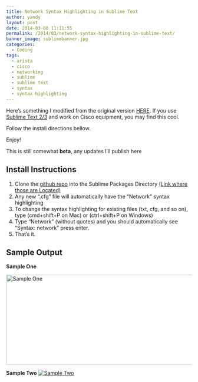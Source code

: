 ```yaml
---
title: Network Syntax Highlighting in Sublime Text
author: yandy
layout: post
date: 2014-03-08 11:11:55
permalink: /2014/03/network-syntax-highlighting-in-sublime-text/
banner_image: sublimebanner.jpg
categories:
  - Coding
tags:
  - arista
  - cisco
  - networking
  - sublime
  - sublime text
  - syntax
  - syntax highlighting
---
```


Here’s something I modified from the original version <a href="https://github.com/tunnelsup/sublime-cisco-syntax" target="blank">HERE</a>. If you use <a href="http://www.sublimetext.com/2" target="blank">Sublime Text 2/3</a> and work on Cisco equipment, you may find this cool.

Follow the install directions bellow.

<!--more-->

Enjoy!

This is still somewhat **beta**, any updates I’ll publish here

## Install Instructions

1. Clone the <a href="https://github.com/IPyandy/sublNetworkSyntax" target="_blank">github repo</a> into the Sublime Packages Directory <a href="http://sublimetext.info/docs/en/basic_concepts.html" target="_blank">(Link where those are Located)</a>
2. Any  new “.cfg” file will automatically have the “Network” syntax highlighting
3. To change the syntax highlighting for existing files (txt, cfg, and so on), type (cmd+shift+P on Mac) or (ctrl+shift+P on Windows)
4. Type “Network” (without quotes) and you should automatically see “Syntax: network” press enter.
5. That’s it.

## Sample Output

**Sample One**

[<img id="img1" title="Sample One" alt="Sample One" src="http://ipyandy.net/images/subsample1.png" width="637" height="244" />][4]

**Sample Two** 
[ <img id="img2" title="Sample Two" alt="Sample Two" src="http://ipyandy.net/images/subsample2.png" />][5]

 [4]: http://ipyandy.net/images/subsample1.png
 [5]: http://ipyandy.net/images/subsample2.png